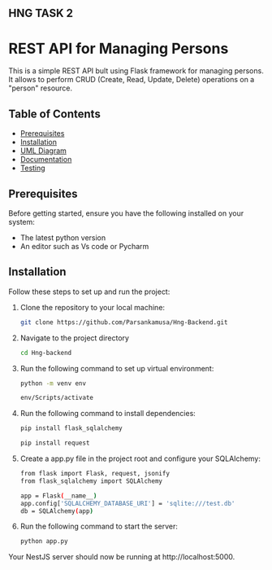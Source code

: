 ## HNG TASK 2
# REST API for Managing Persons

This is a simple REST API bult using Flask framework for managing persons. It allows to perform CRUD (Create, Read, Update, Delete) operations on a "person" resource.

## Table of Contents
- [Prerequisites](#prerequisites)
- [Installation](#installation)
- [UML Diagram](#database-modeling-)
- [Documentation](#documentation-)
- [Testing](#testing-)

## Prerequisites
Before getting started, ensure you have the following installed on your system:
- The latest python version
- An editor such as Vs code or Pycharm

## Installation
Follow these steps to set up and run the project:

1. Clone the repository to your local machine:
   ```bash
   git clone https://github.com/Parsankamusa/Hng-Backend.git
   ```
   
2. Navigate to the project directory 
   ```bash
   cd Hng-backend
   ```
3. Run the following command to set up virtual environment:
   ```bash
   python -m venv env
   ```
   ```bash
   env/Scripts/activate
   ```
4. Run the following command to install dependencies:
   ```bash
   pip install flask_sqlalchemy
   ```
   ```bash
   pip install request
   ```
4. Create a app.py  file in the project root and configure your SQLAIchemy:
   ```bash
   from flask import Flask, request, jsonify
   from flask_sqlalchemy import SQLAlchemy

   app = Flask(__name__)
   app.config['SQLALCHEMY_DATABASE_URI'] = 'sqlite:///test.db' 
   db = SQLAlchemy(app)
   ```

5. Run the following command to start the server:
   ```bash
   python app.py
   ```

Your NestJS server should now be running at http://localhost:5000.
